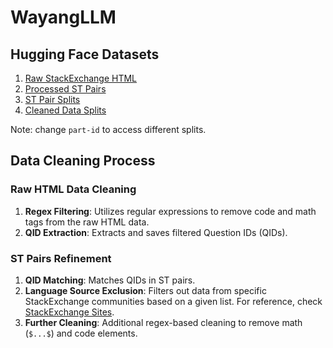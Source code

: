 # WayangLLM

## Hugging Face Datasets
1. [Raw StackExchange HTML](https://huggingface.co/datasets/HuggingFaceH4/stack-exchange-preferences)
2. [Processed ST Pairs](https://huggingface.co/datasets/lvwerra/stack-exchange-paired)
3. [ST Pair Splits](https://huggingface.co/datasets/IndonesiaAI/stackexchange-paired-part-0-revision)
4. [Cleaned Data Splits](https://huggingface.co/datasets/IndonesiaAI/cleaned-data-split-0)

Note: change `part-id` to access different splits. 

## Data Cleaning Process

### Raw HTML Data Cleaning
1. **Regex Filtering**: Utilizes regular expressions to remove code and math tags from the raw HTML data.
2. **QID Extraction**: Extracts and saves filtered Question IDs (QIDs).

### ST Pairs Refinement
1. **QID Matching**: Matches QIDs in ST pairs.
2. **Language Source Exclusion**: Filters out data from specific StackExchange communities based on a given list. For reference, check [StackExchange Sites](https://stackexchange.com/sites).
3. **Further Cleaning**: Additional regex-based cleaning to remove math (`$...$`) and code elements.
   
